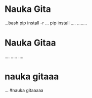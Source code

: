 # Nauka Gita

...bash
pip install -r
...
pip install
....
........
# Nauka Gitaa
....
.....
....
# nauka gitaaa
...
#nauka gitaaaaa
